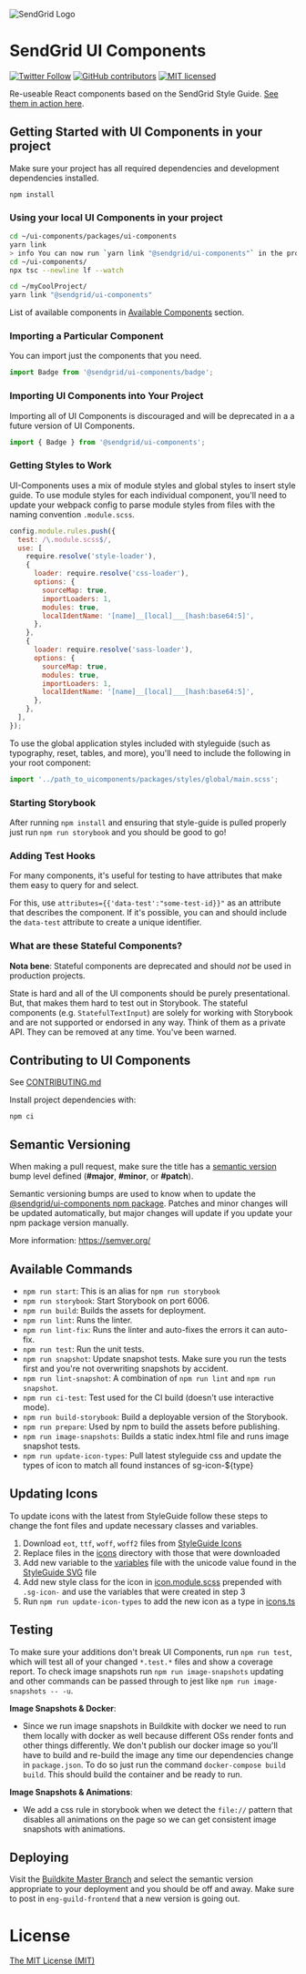 ![SendGrid Logo](https://uiux.s3.amazonaws.com/2016-logos/email-logo%402x.png)

# SendGrid UI Components

[![Twitter Follow](https://img.shields.io/twitter/follow/sendgrid.svg?style=social&label=Follow)](https://twitter.com/sendgrid)
[![GitHub contributors](https://img.shields.io/github/contributors/sendgrid/docs.svg)](https://github.com/sendgrid/ui-components/graphs/contributors)
[![MIT licensed](https://img.shields.io/badge/license-MIT-blue.svg)](./LICENSE)

Re-useable React components based on the SendGrid Style Guide. [See them in action here](https://sendgrid.github.io/ui-components).

## Getting Started with UI Components in your project

Make sure your project has all required dependencies and development dependencies installed.

```
npm install
```

### Using your local UI Components in your project

```bash
cd ~/ui-components/packages/ui-components
yarn link
> info You can now run `yarn link "@sendgrid/ui-components"` in the projects where you want to use this package and it will be used instead.
cd ~/ui-components/
npx tsc --newline lf --watch
```

```bash
cd ~/myCoolProject/
yarn link "@sendgrid/ui-components"
```

List of available components in [Available Components](#available-components) section.

### Importing a Particular Component

You can import just the components that you need.

```js
import Badge from '@sendgrid/ui-components/badge';
```

### Importing UI Components into Your Project

Importing all of UI Components is discouraged and will be deprecated in a a future version of UI Components.

```ts
import { Badge } from '@sendgrid/ui-components';
```


### Getting Styles to Work

UI-Components uses a mix of module styles and global styles to insert style guide. To use module styles for each individual component, you'll need to update your webpack config to parse module styles from files with the naming convention `.module.scss`.

```js
config.module.rules.push({
  test: /\.module.scss$/,
  use: [
    require.resolve('style-loader'),
    {
      loader: require.resolve('css-loader'),
      options: {
        sourceMap: true,
        importLoaders: 1,
        modules: true,
        localIdentName: '[name]__[local]___[hash:base64:5]',
      },
    },
    {
      loader: require.resolve('sass-loader'),
      options: {
        sourceMap: true,
        modules: true,
        importLoaders: 1,
        localIdentName: '[name]__[local]___[hash:base64:5]',
      },
    },
  ],
});
```

To use the global application styles included with styleguide (such as typography, reset, tables, and more), you'll need to include the following in your root component:

```js
import '../path_to_uicomponents/packages/styles/global/main.scss';
```

### Starting Storybook

After running `npm install` and ensuring that style-guide is pulled properly just run `npm run storybook` and you should be good to go!

### Adding Test Hooks

For many components, it's useful for testing to have attributes that make them easy to query for and select.

For this, use `attributes={{'data-test':"some-test-id}}"` as an attribute that describes the component. If it's possible, you can and should include the `data-test` attribute to create a unique identifier.

### What are these Stateful Components?

**Nota bene**: Stateful components are deprecated and should *not* be used in production projects.

State is hard and all of the UI components should be purely presentational. But, that makes them hard to test out in Storybook. The stateful components (e.g. `StatefulTextInput`) are solely for working with Storybook and are not supported or endorsed in any way. Think of them as a private API. They can be removed at any time. You've been warned.

## Contributing to UI Components

See [CONTRIBUTING.md](https://github.com/sendgrid/ui-components/blob/master/CONTRIBUTING.md)

Install project dependencies with:

```
npm ci
```

## Semantic Versioning

When making a pull request, make sure the title has a [semantic version](https://semver.org/) bump level defined (**#major**, **#minor**, or **#patch**).

Semantic versioning bumps are used to know when to update the [@sendgrid/ui-components npm package](https://www.npmjs.com/package/@sendgrid/ui-components). Patches and minor changes will be updated automatically, but major changes will update if you update your npm package version manually.

More information: https://semver.org/

## Available Commands

- `npm run start`: This is an alias for `npm run storybook`
- `npm run storybook`: Start Storybook on port 6006.
- `npm run build`: Builds the assets for deployment.
- `npm run lint`: Runs the linter.
- `npm run lint-fix`: Runs the linter and auto-fixes the errors it can auto-fix.
- `npm run test`: Run the unit tests.
- `npm run snapshot`: Update snapshot tests. Make sure you run the tests first and you're not overwriting snapshots by accident.
- `npm run lint-snapshot`: A combination of `npm run lint` and `npm run snapshot`.
- `npm run ci-test`: Test used for the CI build (doesn't use interactive mode).
- `npm run build-storybook`: Build a deployable version of the Storybook.
- `npm run prepare`: Used by npm to build the assets before publishing.
- `npm run image-snapshots`: Builds a static index.html file and runs image snapshot tests.
- `npm run update-icon-types`: Pull latest styleguide css and update the types of icon to match all found instances of sg-icon-${type}

## Updating Icons

To update icons with the latest from StyleGuide follow these steps to change the font files and update necessary classes and variables.

1. Download `eot`, `ttf`, `woff`, `woff2` files from [StyleGuide Icons](https://github.com/sendgrid/style-guide/tree/master/packages/style-guide/fonts/icons)
2. Replace files in the [icons](src/styles/fonts/icons) directory with those that were downloaded
3. Add new variable to the [variables](src/styles/global/variables.scss) file with the unicode value found in the [StyleGuide SVG](https://raw.githubusercontent.com/sendgrid/style-guide/master/packages/style-guide/fonts/icons/style-guide-icons.svg) file
4. Add new style class for the icon in [icon.module.scss](src/styles/icon.module.scss) prepended with `.sg-icon-` and use the variables that were created in step 3
5. Run `npm run update-icon-types` to add the new icon as a type in [icons.ts](src/types/icons.ts)

## Testing

To make sure your additions don't break UI Components, run `npm run test`, which will test all of your changed `*.test.*` files and show a coverage report. To check image snapshots run `npm run image-snapshots` updating and other commands can be passed through to jest like `npm run image-snapshots -- -u`.

**Image Snapshots & Docker**:

- Since we run image snapshots in Buildkite with docker we need to run them locally with docker as well because different OSs render fonts and other things differently. We don't publish our docker image so you'll have to build and re-build the image any time our dependencies change in `package.json`. To do so just run the command `docker-compose build build`. This should build the container and be ready to run.

**Image Snapshots & Animations**:

- We add a css rule in storybook when we detect the `file://` pattern that disables all animations on the page so we can get consistent image snapshots with animations.

## Deploying

Visit the [Buildkite Master Branch](https://buildkite.com/sendgrid/ui-components/builds?branch=master) and select the semantic version appropriate to your deployment and you should be off and away. Make sure to post in `eng-guild-frontend` that a new version is going out.

<a name="license"></a>

# License

[The MIT License (MIT)](LICENSE)
